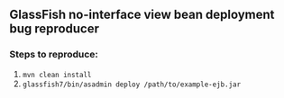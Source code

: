 ## GlassFish no-interface view bean deployment bug reproducer

### Steps to reproduce:

1. `mvn clean install`
2. `glassfish7/bin/asadmin deploy /path/to/example-ejb.jar`